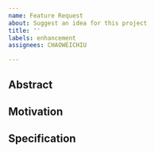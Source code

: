 ```yaml
---
name: Feature Request
about: Suggest an idea for this project
title: ''
labels: enhancement
assignees: CHAOWEICHIU

---
```


## Abstract

## Motivation

## Specification
